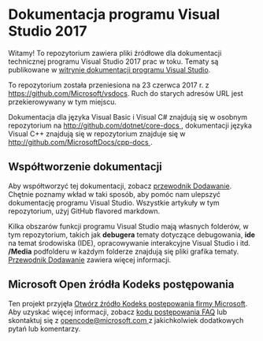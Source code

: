 # <a name="visual-studio-2017-documentation"></a>Dokumentacja programu Visual Studio 2017

Witamy! To repozytorium zawiera pliki źródłowe dla dokumentacji technicznej programu Visual Studio 2017 prac w toku. Tematy są publikowane w [witrynie dokumentacji programu Visual Studio](https://docs.microsoft.com/visualstudio).

To repozytorium została przeniesiona na 23 czerwca 2017 r. z https://github.com/Microsoft/vsdocs. Ruch do starych adresów URL jest przekierowywany w tym miejscu.

Dokumentacja dla języka Visual Basic i Visual C# znajdują się w osobnym repozytorium na [ http://github.com/dotnet/core-docs ](http://github.com/dotnet/core-docs), dokumentacji języka Visual C++ znajdują się w repozytorium znajduje się w [ http://github.com/MicrosoftDocs/cpp-docs ](http://github.com/MicrosoftDocs/cpp-docs).

## <a name="contributing-to-the-documentation"></a>Współtworzenie dokumentacji

Aby współtworzyć tej dokumentacji, zobacz [przewodnik Dodawanie](CONTRIBUTING.md).
Chętnie poznamy wkład w taki sposób, aby pomóc nam ulepszyć dokumentację programu Visual Studio. Wszystkie artykuły w tym repozytorium, użyj GitHub flavored markdown.

Kilka obszarów funkcji programu Visual Studio mają własnych folderów, w tym repozytorium, takich jak **debugera** tematy dotyczące debugowania, **ide** na temat środowiska (IDE), opracowywanie interakcyjne Visual Studio i itd. **/Media** podfolderu w każdym folderze znajdują się pliki grafika tematy. [Przewodnik Dodawanie](CONTRIBUTING.md) zawiera więcej informacji.

## <a name="microsoft-open-source-code-of-conduct"></a>Microsoft Open źródła Kodeks postępowania

Ten projekt przyjęła [Otwórz źródło Kodeks postępowania firmy Microsoft](https://opensource.microsoft.com/codeofconduct/).
Aby uzyskać więcej informacji, zobacz [kodu postępowania FAQ](https://opensource.microsoft.com/codeofconduct/faq/) lub skontaktuj się z [ opencode@microsoft.com ](mailto:opencode@microsoft.com) z jakichkolwiek dodatkowych pytań lub komentarzy.


